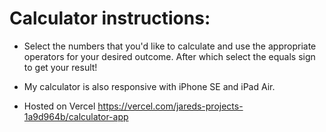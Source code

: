 # Calculator instructions:

- Select the numbers that you'd like to calculate and use the appropriate operators for your desired outcome. After which select the equals sign to get your result!

- My calculator is also responsive with iPhone SE and iPad Air.

- Hosted on Vercel
  https://vercel.com/jareds-projects-1a9d964b/calculator-app
